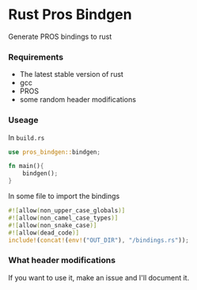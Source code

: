 # Rust Pros Bindgen
Generate PROS bindings to rust
### Requirements
- The latest stable version of rust
- gcc 
- PROS
- some random header modifications 

### Useage
In `build.rs`
```rust
use pros_bindgen::bindgen;

fn main(){
    bindgen();
}
 ```
 
 In some file to import the bindings
```rust 
#![allow(non_upper_case_globals)]
#![allow(non_camel_case_types)]
#![allow(non_snake_case)]
#![allow(dead_code)]
include!(concat!(env!("OUT_DIR"), "/bindings.rs"));
```

### What header modifications
If you want to use it, make an issue and I'll document it.
